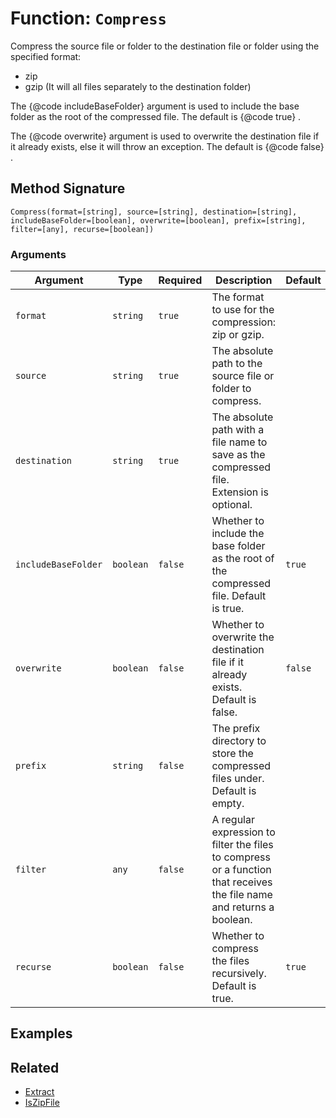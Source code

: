 [comment]: # (Note: This documentation is generated dynamically in the build process.  To modify the contents, change the javadoc on the _invoke method of the BIF class)

# Function: `Compress`

Compress the source file or folder to the destination file or folder using
 the specified format:

<p>

 - zip
 - gzip (It will all files separately to the destination folder)
 
<p>

 The 
{@code includeBaseFolder}
 argument is used to include the base folder as the root
 of the compressed file. The default is 
{@code true}
.
 
<p>

 The 
{@code overwrite}
 argument is used to overwrite the destination
 file if it already exists, else it will throw an exception. The default is 
{@code false}
.

## Method Signature

```
Compress(format=[string], source=[string], destination=[string], includeBaseFolder=[boolean], overwrite=[boolean], prefix=[string], filter=[any], recurse=[boolean])
```

### Arguments


| Argument | Type | Required | Description | Default |
|----------|------|----------|-------------|---------|
| `format` | `string` | `true` | The format to use for the compression: zip or gzip. |  |
| `source` | `string` | `true` | The absolute path to the source file or folder to compress. |  |
| `destination` | `string` | `true` | The absolute path with a file name to save as the compressed file. Extension is optional. |  |
| `includeBaseFolder` | `boolean` | `false` | Whether to include the base folder as the root of the compressed file. Default is true. | `true` |
| `overwrite` | `boolean` | `false` | Whether to overwrite the destination file if it already exists. Default is false. | `false` |
| `prefix` | `string` | `false` | The prefix directory to store the compressed files under. Default is empty. |  |
| `filter` | `any` | `false` | A regular expression to filter the files to compress or a function that receives the file name and returns a boolean. |  |
| `recurse` | `boolean` | `false` | Whether to compress the files recursively. Default is true. | `true` |

## Examples



## Related

  * [Extract](./Extract.md)
  * [IsZipFile](./IsZipFile.md)
